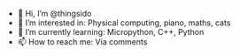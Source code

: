 - 👋 Hi, I’m @thingsido
- 👀 I’m interested in: Physical computing, piano, maths, cats
- 🌱 I’m currently learning: Micropython, C++, Python
- 📫 How to reach me: Via comments

<!---
thingsido/thingsido is a ✨ special ✨ repository because its `README.md` (this file) appears on your GitHub profile.
You can click the Preview link to take a look at your changes.
--->
